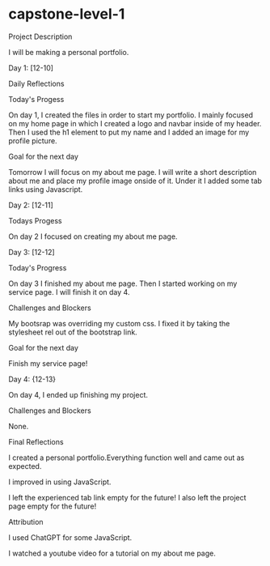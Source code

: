 # capstone-level-1

Project Description

I will be making a personal portfolio.

Day 1: [12-10]

Daily Reflections

Today's Progess

On day 1, I created the files in order to start my portfolio. I mainly focused on my home page in which I created a logo and navbar inside of my header. Then I used the h1 element to put my name and I added an image for my profile picture.

Goal for the next day

Tomorrow I will focus on my about me page. I will write a short description about me and place my profile image onside of it. Under it I added some tab links using Javascript.

Day 2: [12-11]

Todays Progess

On day 2 I focused on creating my about me page.

Day 3: [12-12]

Today's Progress

On day 3 I finished my about me page. Then I started working on my service page. I will finish it on day 4.

Challenges and Blockers

My bootsrap was overriding my custom css. I fixed it by taking the stylesheet rel out of the bootstrap link.

Goal for the next day

Finish my service page!

Day 4: {12-13}

On day 4, I ended up finishing my project.

Challenges and Blockers

None.

Final Reflections

I created a personal portfolio.Everything function well and came out as expected.

I improved in using JavaScript.

I left the experienced tab link empty for the future!
I also left the project page empty for the future!

Attribution

I used ChatGPT for some JavaScript.

I watched a youtube video for a tutorial on my about me page.
